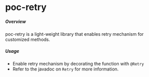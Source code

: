 # poc-retry

##### Overview

poc-retry is a light-weight library that enables retry mechanism for customized methods.

##### Usage

* Enable retry mechanism by decorating the function with ```@Retry```
* Refer to the javadoc on ```Retry``` for more information.


